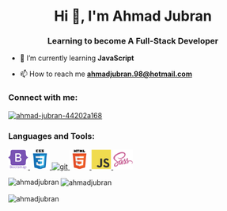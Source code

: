 <h1 align="center">Hi 👋, I'm Ahmad Jubran</h1>
<h3 align="center">Learning to become A Full-Stack Developer</h3>

- 🌱 I’m currently learning **JavaScript**

- 📫 How to reach me **ahmadjubran.98@hotmail.com**

<h3 align="left">Connect with me:</h3>
<p align="left">
<a href="https://linkedin.com/in/ahmad-jubran-44202a168" target="blank"><img align="center" src="https://raw.githubusercontent.com/rahuldkjain/github-profile-readme-generator/master/src/images/icons/Social/linked-in-alt.svg" alt="ahmad-jubran-44202a168" height="30" width="40" /></a>
</p>

<h3 align="left">Languages and Tools:</h3>
<p align="left"> <a href="https://getbootstrap.com" target="_blank" rel="noreferrer"> <img src="https://raw.githubusercontent.com/devicons/devicon/master/icons/bootstrap/bootstrap-plain-wordmark.svg" alt="bootstrap" width="40" height="40"/> </a> <a href="https://www.w3schools.com/css/" target="_blank" rel="noreferrer"> <img src="https://raw.githubusercontent.com/devicons/devicon/master/icons/css3/css3-original-wordmark.svg" alt="css3" width="40" height="40"/> </a> <a href="https://git-scm.com/" target="_blank" rel="noreferrer"> <img src="https://www.vectorlogo.zone/logos/git-scm/git-scm-icon.svg" alt="git" width="40" height="40"/> </a> <a href="https://www.w3.org/html/" target="_blank" rel="noreferrer"> <img src="https://raw.githubusercontent.com/devicons/devicon/master/icons/html5/html5-original-wordmark.svg" alt="html5" width="40" height="40"/> </a> <a href="https://developer.mozilla.org/en-US/docs/Web/JavaScript" target="_blank" rel="noreferrer"> <img src="https://raw.githubusercontent.com/devicons/devicon/master/icons/javascript/javascript-original.svg" alt="javascript" width="40" height="40"/> </a> <a href="https://sass-lang.com" target="_blank" rel="noreferrer"> <img src="https://raw.githubusercontent.com/devicons/devicon/master/icons/sass/sass-original.svg" alt="sass" width="40" height="40"/> </a> </p>

<p><img align="left" src="https://github-readme-stats.vercel.app/api/top-langs?username=ahmadjubran&show_icons=true&locale=en&layout=compact" alt="ahmadjubran" /></p>

<p>&nbsp;<img align="center" src="https://github-readme-stats.vercel.app/api?username=ahmadjubran&show_icons=true&locale=en" alt="ahmadjubran" /></p>

<p><img align="center" src="https://github-readme-streak-stats.herokuapp.com/?user=ahmadjubran&theme=default" alt="ahmadjubran" /></p>
